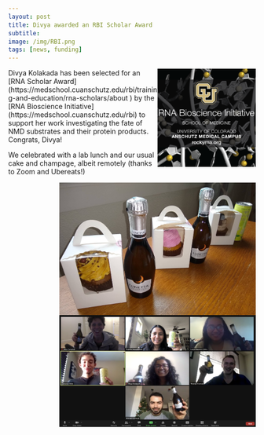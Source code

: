```yaml
---
layout: post  
title: Divya awarded an RBI Scholar Award
subtitle:
image: /img/RBI.png  
tags: [news, funding]  
---
```


<img align="right" src="/img/RBI.png" style="width:200px !important;height:200px !important;" />
Divya Kolakada has been selected for an [RNA Scholar Award](https://medschool.cuanschutz.edu/rbi/training-and-education/rna-scholars/about
) by the [RNA Bioscience Initiative](https://medschool.cuanschutz.edu/rbi) to support her work investigating the fate of NMD substrates and their protein products. Congrats, Divya! 

We celebrated with a lab lunch and our usual cake and champage, albeit remotely (thanks to Zoom and Ubereats!)

<img align="right" src="/img/202101-cake-champagne.jpg" style="width:400px !important;height:270px !important;" />
<img align="right" src="/img/202101-zoom2.png" style="width:400px !important;height:228px !important;" />

<br>
<br>
